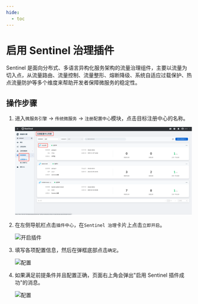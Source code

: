 ```yaml
---
hide:
  - toc
---
```


# 启用 Sentinel 治理插件

Sentinel 是面向分布式、多语言异构化服务架构的流量治理组件，主要以流量为切入点，从流量路由、流量控制、流量整形、熔断降级、系统自适应过载保护、热点流量防护等多个维度来帮助开发者保障微服务的稳定性。

<!--## 前提条件-->

## 操作步骤

1. 进入`微服务引擎` -> `传统微服务` -> `注册配置中心`模块，点击目标注册中心的名称。

   ![插件中心](../../../images/ns-1.png)

2. 在左侧导航栏点击`插件中心`，在`Sentinel 治理`卡片上点击`立即开启`。

    ![开启插件](https://docs.daocloud.io/daocloud-docs-images/docs/zh/docs/skoala/images/sentinel01.png)

3. 填写各项配置信息，然后在弹框底部点击`确定`。

    ![配置](https://docs.daocloud.io/daocloud-docs-images/docs/zh/docs/skoala/images/sentinel02.png)

4. 如果满足前提条件并且配置正确，页面右上角会弹出"启用 Sentinel 插件成功"的消息。

    ![配置](https://docs.daocloud.io/daocloud-docs-images/docs/zh/docs/skoala/images/sentinel03.png)
